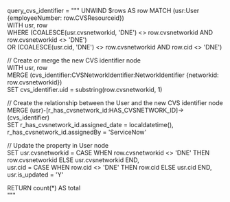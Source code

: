query_cvs_identifier = """
UNWIND $rows AS row
MATCH (usr:User {employeeNumber: row.CVSResourceid})  
WITH usr, row  
WHERE (COALESCE(usr.cvsnetworkid, 'DNE') <> row.cvsnetworkid AND row.cvsnetworkid <> 'DNE')  
   OR (COALESCE(usr.cid, 'DNE') <> row.cvsnetworkid AND row.cid <> 'DNE')  

// Create or merge the new CVS identifier node  
WITH usr, row  
MERGE (cvs_identifier:CVSNetworkIdentifier:NetworkIdentifier {networkid: row.cvsnetworkid})  
SET cvs_identifier.uid = substring(row.cvsnetworkid, 1)  

// Create the relationship between the User and the new CVS identifier node  
MERGE (usr)-[r_has_cvsnetwork_id:HAS_CVSNETWORK_ID]->(cvs_identifier)  
SET r_has_cvsnetwork_id.assigned_date = localdatetime(),  
    r_has_cvsnetwork_id.assignedBy = 'ServiceNow'  

// Update the property in User node  
SET usr.cvsnetworkid = CASE WHEN row.cvsnetworkid <> 'DNE' THEN row.cvsnetworkid ELSE usr.cvsnetworkid END,  
    usr.cid = CASE WHEN row.cid <> 'DNE' THEN row.cid ELSE usr.cid END,  
    usr.is_updated = 'Y'  

RETURN count(*) AS total  
"""
